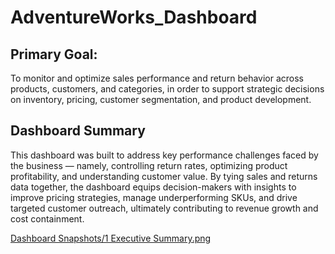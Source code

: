 # AdventureWorks_Dashboard

## Primary Goal:
To monitor and optimize sales performance and return behavior across products, customers, and categories, in order to support strategic decisions on inventory, pricing, customer segmentation, and product development.

## Dashboard Summary
This dashboard was built to address key performance challenges faced by the business — namely, controlling return rates, optimizing product profitability, and understanding customer value. By tying sales and returns data together, the dashboard equips decision-makers with insights to improve pricing strategies, manage underperforming SKUs, and drive targeted customer outreach, ultimately contributing to revenue growth and cost containment.

[Dashboard Snapshots/1 Executive Summary.png](https://github.com/dbshreyas/AdventureWorks_Dashboard_Power_BI/blob/main/Dashboard%20Snapshots/1%20Executive%20Summary.png)
